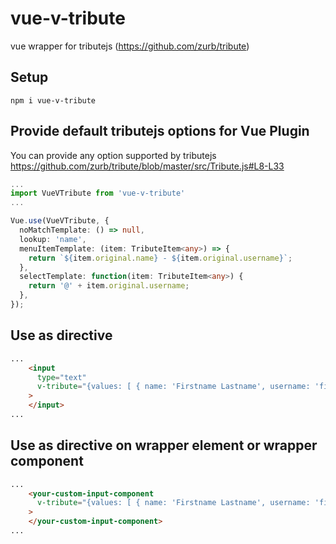 # vue-v-tribute
vue wrapper for tributejs (https://github.com/zurb/tribute)

## Setup

```
npm i vue-v-tribute
```

## Provide default tributejs options for Vue Plugin

You can provide any option supported by tributejs https://github.com/zurb/tribute/blob/master/src/Tribute.js#L8-L33

```ts
...
import VueVTribute from 'vue-v-tribute'
...

Vue.use(VueVTribute, {
  noMatchTemplate: () => null,
  lookup: 'name',
  menuItemTemplate: (item: TributeItem<any>) => {
    return `${item.original.name} - ${item.original.username}`;
  },
  selectTemplate: function(item: TributeItem<any>) {
    return '@' + item.original.username;
  },
});
```

## Use as directive

```html
...
    <input
      type="text"
      v-tribute="{values: [ { name: 'Firstname Lastname', username: 'fila' }, { name: 'Max Mustermann', username: 'madmax' }]}"
    >
    </input>
...
```

## Use as directive on wrapper element or wrapper component

```html
...
    <your-custom-input-component
      v-tribute="{values: [ { name: 'Firstname Lastname', username: 'fila' }, { name: 'Max Mustermann', username: 'madmax' }]}"
    >
    </your-custom-input-component>
...
```
